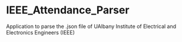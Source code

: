 # IEEE_Attendance_Parser
Application to parse the .json file of UAlbany Institute of Electrical and Electronics Engineers (IEEE)
